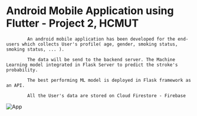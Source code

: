 # Android Mobile Application using Flutter - Project 2, HCMUT

            An android mobile application has been developed for the end-users which collects User's profile( age, gender, smoking status, smoking status, ... ).
            
            The data will be send to the backend server. The Machine Learning model integrated in Flask Server to predict the stroke's probability.
            
            The best performing ML model is deployed in Flask framework as an API.
            
            All the User's data are stored on Cloud Firestore - Firebase  
![App](https://github.com/HuynhDuKienHung/Stroke-prediction-Android-App/assets/145436494/ce7b1736-c155-4a49-a40c-cfb939d45eb9)
